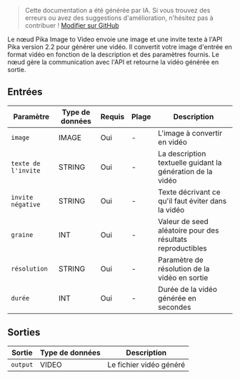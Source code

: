 > Cette documentation a été générée par IA. Si vous trouvez des erreurs ou avez des suggestions d'amélioration, n'hésitez pas à contribuer ! [Modifier sur GitHub](https://github.com/Comfy-Org/embedded-docs/blob/main/comfyui_embedded_docs/docs/PikaImageToVideoNode2_2/fr.md)

Le nœud Pika Image to Video envoie une image et une invite texte à l'API Pika version 2.2 pour générer une vidéo. Il convertit votre image d'entrée en format vidéo en fonction de la description et des paramètres fournis. Le nœud gère la communication avec l'API et retourne la vidéo générée en sortie.

## Entrées

| Paramètre | Type de données | Requis | Plage | Description |
|-----------|-----------|----------|-------|-------------|
| `image` | IMAGE | Oui | - | L'image à convertir en vidéo |
| `texte de l'invite` | STRING | Oui | - | La description textuelle guidant la génération de la vidéo |
| `invite négative` | STRING | Oui | - | Texte décrivant ce qu'il faut éviter dans la vidéo |
| `graine` | INT | Oui | - | Valeur de seed aléatoire pour des résultats reproductibles |
| `résolution` | STRING | Oui | - | Paramètre de résolution de la vidéo en sortie |
| `durée` | INT | Oui | - | Durée de la vidéo générée en secondes |

## Sorties

| Sortie | Type de données | Description |
|-------------|-----------|-------------|
| `output` | VIDEO | Le fichier vidéo généré |
